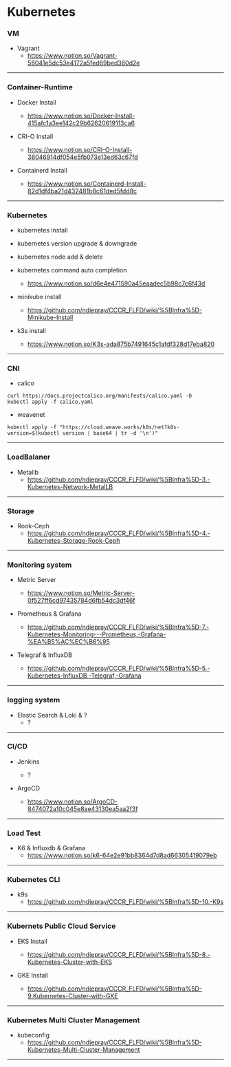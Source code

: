 # Kubernetes
### VM
- Vagrant
  - https://www.notion.so/Vagrant-58041e5dc53e4172a5fed69bed360d2e

---
### Container-Runtime
- Docker Install
  - https://www.notion.so/Docker-Install-415afc1a3ee142c29b62620619113ca6

- CRI-O Install
  - https://www.notion.so/CRI-O-Install-38046914df054e5fb073e13ed63c67fd

- Containerd Install
  - https://www.notion.so/Containerd-Install-82d1df4ba21d432481b8c61ded5fdd8c
---
### Kubernetes
- kubernetes install
- kubernetes version upgrade & downgrade
- kubernetes node add & delete
- kubernetes command auto completion
  - https://www.notion.so/d6e4e471590a45eaadec5b98c7c6f43d

- minikube install
  - https://github.com/ndiepray/CCCR_FLFD/wiki/%5BInfra%5D-Minikube-Install

- k3s install
  - https://www.notion.so/K3s-ada875b7491645c1afdf328d17eba820
---
### CNI
- calico
```
curl https://docs.projectcalico.org/manifests/calico.yaml -O
kubectl apply -f calico.yaml
```
- weavenet
```
kubectl apply -f "https://cloud.weave.works/k8s/net?k8s-version=$(kubectl version | base64 | tr -d '\n')"
```
---
### LoadBalaner
- Metallb
  - https://github.com/ndiepray/CCCR_FLFD/wiki/%5BInfra%5D-3.-Kubernetes-Network-MetalLB
---
### Storage
- Rook-Ceph 
  - https://github.com/ndiepray/CCCR_FLFD/wiki/%5BInfra%5D-4.-Kubernetes-Storage-Rook-Ceph
---
### Monitoring system
- Metric Server 
  - https://www.notion.so/Metric-Server-0f527ff6cd97435784d6fb54dc3df46f

- Prometheus & Grafana
  - https://github.com/ndiepray/CCCR_FLFD/wiki/%5BInfra%5D-7.-Kubernetes-Monitoring---Prometheus,-Grafana-%EA%B5%AC%EC%B6%95

- Telegraf & InfluxDB
  - https://github.com/ndiepray/CCCR_FLFD/wiki/%5BInfra%5D-5.-Kubernetes-InfluxDB,-Telegraf,-Grafana
---
### logging system
- Elastic Search & Loki & ?
   - ?
---
### CI/CD
- Jenkins
  - ?

- ArgoCD
  - https://www.notion.so/ArgoCD-8474072a10c045e8ae43130ea5aa2f3f
---
### Load Test
- K6 & Influxdb & Grafana
  - https://www.notion.so/k6-64e2e91bb8364d7d8ad66305419079eb
---
### Kubernetes CLI
- k9s
  - https://github.com/ndiepray/CCCR_FLFD/wiki/%5BInfra%5D-10.-K9s
---
### Kubernets Public Cloud Service
- EKS Install
  - https://github.com/ndiepray/CCCR_FLFD/wiki/%5BInfra%5D-8.-Kubernetes-Cluster-with-EKS

- GKE Install
  - https://github.com/ndiepray/CCCR_FLFD/wiki/%5BInfra%5D-9.Kubernetes-Cluster-with-GKE
---
### Kubernetes Multi Cluster Management
- kubeconfig
  - https://github.com/ndiepray/CCCR_FLFD/wiki/%5BInfra%5D-Kubernetes-Multi-Cluster-Management
---
